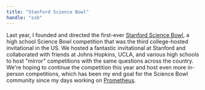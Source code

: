 ```yaml
---
title: "Stanford Science Bowl"
handle: "ssb"
---
```


Last year, I founded and directed the first-ever <a href="https://scibowl.stanford.edu/">Stanford Science Bowl</a>, a high school Science Bowl competition that was the third college-hosted invitational in the US. We hosted a fantastic invitational at Stanford and collaborated with friends at Johns Hopkins, UCLA, and various high schools to host "mirror" competitions with the same questions across the country. We're hoping to continue the competition this year and host even more in-person competitions, which has been my end goal for the Science Bowl community since my days working on <a href="/projects/prometheus">Prometheus</a>.